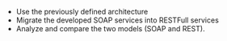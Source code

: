 - Use the previously defined architecture
- Migrate the developed SOAP services into RESTFull services
- Analyze and compare the two models (SOAP and REST).
